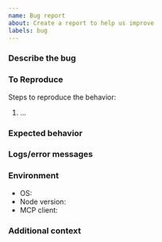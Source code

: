 ```yaml
---
name: Bug report
about: Create a report to help us improve
labels: bug
---
```


### Describe the bug

### To Reproduce

Steps to reproduce the behavior:

1. ...

### Expected behavior

### Logs/error messages

### Environment

- OS:
- Node version:
- MCP client:

### Additional context

